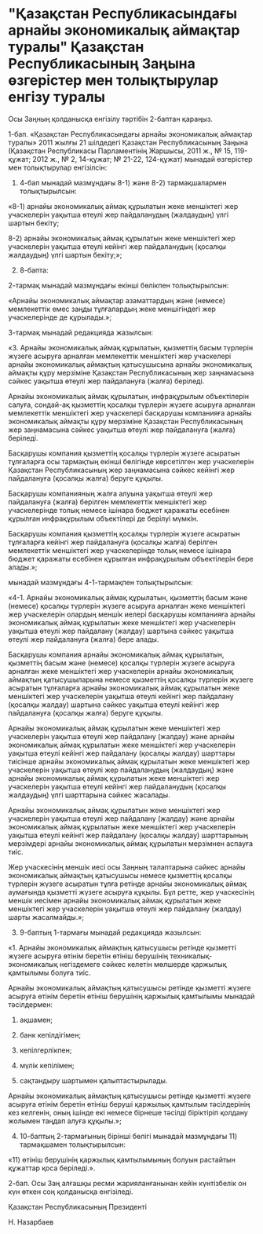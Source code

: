 # "Қазақстан Республикасындағы арнайы экономикалық аймақтар туралы" Қазақстан Республикасының Заңына өзгерістер мен толықтырулар енгізу туралы

Осы Заңның қолданысқа енгізілу тәртібін 2-баптан қараңыз.

1-бап. «Қазақстан Республикасындағы арнайы экономикалық аймақтар туралы» 2011 жылғы 21 шілдедегі Қазақстан Республикасының Заңына (Қазақстан Республикасы Парламентінің Жаршысы, 2011 ж., № 15, 119-құжат; 2012 ж., № 2, 14-құжат; № 21-22, 124-құжат) мынадай өзгерістер мен толықтырулар енгізілсін:

1) 4-бап мынадай мазмұндағы 8-1) және 8-2) тармақшалармен толықтырылсын:

«8-1) арнайы экономикалық аймақ құрылатын жеке меншіктегі жер учаскелерін уақытша өтеулі жер пайдаланудың (жалдаудың) үлгі шартын бекіту;

8-2) арнайы экономикалық аймақ құрылатын жеке меншіктегі жер учаскелерін уақытша өтеулі кейінгі жер пайдаланудың (қосалқы жалдаудың) үлгі шартын бекіту;»;

2) 8-бапта:

2-тармақ мынадай мазмұндағы екінші бөлікпен толықтырылсын:

«Арнайы экономикалық аймақтар азаматтардың және (немесе) мемлекеттік емес заңды тұлғалардың жеке меншігіндегі жер учаскелерінде де құрылады.»;

3-тармақ мынадай редакцияда жазылсын:

«3. Арнайы экономикалық аймақ құрылатын, қызметтiң басым түрлерiн жүзеге асыруға арналған мемлекеттік меншіктегі жер учаскелерi арнайы экономикалық аймақтың қатысушысына арнайы экономикалық аймақты құру мерзiмiне Қазақстан Республикасының жер заңнамасына сәйкес уақытша өтеулi жер пайдалануға (жалға) берiледi.

Арнайы экономикалық аймақ құрылатын, инфрақұрылым объектiлерiн салуға, сондай-ақ қызметтiң қосалқы түрлерiн жүзеге асыруға арналған мемлекеттік меншіктегі жер учаскелерi басқарушы компанияға арнайы экономикалық аймақты құру мерзiмiне Қазақстан Республикасының жер заңнамасына сәйкес уақытша өтеулi жер пайдалануға (жалға) берiледi.

Басқарушы компания қызметтiң қосалқы түрлерiн жүзеге асыратын тұлғаларға осы тармақтың екiншi бөлiгiнде көрсетiлген жер учаскелерiн Қазақстан Республикасының жер заңнамасына сәйкес кейiнгi жер пайдалануға (қосалқы жалға) беруге құқылы.

Басқарушы компанияның жалға алуына уақытша өтеулi жер пайдалануға (жалға) берiлген мемлекеттік меншіктегі жер учаскелерiнде толық немесе iшiнара бюджет қаражаты есебiнен құрылған инфрақұрылым объектiлерi де берiлуi мүмкiн.

Басқарушы компания қызметтiң қосалқы түрлерiн жүзеге асыратын тұлғаларға кейiнгi жер пайдалануға (қосалқы жалға) берiлген мемлекеттік меншіктегі жер учаскелерiнде толық немесе iшiнара бюджет қаражаты есебiнен құрылған инфрақұрылым объектiлерiн бере алады.»;

мынадай мазмұндағы 4-1-тармақпен толықтырылсын:

«4-1. Арнайы экономикалық аймақ құрылатын, қызметтің басым және (немесе) қосалқы түрлерін жүзеге асыруға арналған жеке меншіктегі жер учаскелерін олардың меншік иелері басқарушы компанияға арнайы экономикалық аймақ құрылатын жеке меншіктегі жер учаскелерін уақытша өтеулі жер пайдалану (жалдау) шартына сәйкес уақытша өтеулі жер пайдалануға (жалға) бере алады.

Басқарушы компания арнайы экономикалық аймақ құрылатын, қызметтің басым және (немесе) қосалқы түрлерін жүзеге асыруға арналған жеке меншіктегі жер учаскелерін арнайы экономикалық аймақтың қатысушыларына немесе қызметтің қосалқы түрлерін жүзеге асыратын тұлғаларға арнайы экономикалық аймақ құрылатын жеке меншіктегі жер учаскелерін уақытша өтеулі кейінгі жер пайдалану (қосалқы жалдау) шартына сәйкес уақытша өтеулі кейінгі жер пайдалануға (қосалқы жалға) беруге құқылы.

Арнайы экономикалық аймақ құрылатын жеке меншіктегі жер учаскелерін уақытша өтеулі жер пайдалану (жалдау) және арнайы экономикалық аймақ құрылатын жеке меншіктегі жер учаскелерін уақытша өтеулі кейінгі жер пайдалану (қосалқы жалдау) шарттары тиісінше арнайы экономикалық аймақ құрылатын жеке меншіктегі жер учаскелерін уақытша өтеулі жер пайдаланудың (жалдаудың) және арнайы экономикалық аймақ құрылатын жеке меншіктегі жер учаскелерін уақытша өтеулі кейінгі жер пайдаланудың (қосалқы жалдаудың) үлгі шарттарына сәйкес жасалады.

Арнайы экономикалық аймақ құрылатын жеке меншіктегі жер учаскелерін уақытша өтеулі жер пайдалану (жалдау) және арнайы экономикалық аймақ құрылатын жеке меншіктегі жер учаскелерін уақытша өтеулі кейінгі жер пайдалану (қосалқы жалдау) шарттарының мерзімдері арнайы экономикалық аймақ құрылатын мерзімнен аспауға тиіс.

Жер учаскесінің меншік иесі осы Заңның талаптарына сәйкес арнайы экономикалық аймақтың қатысушысы немесе қызметтің қосалқы түрлерін жүзеге асыратын тұлға ретінде арнайы экономикалық аймақ аумағында қызметті жүзеге асыруға құқылы. Бұл ретте, жер учаскесінің меншік иесімен арнайы экономикалық аймақ құрылатын жеке меншіктегі жер учаскелерін уақытша өтеулі жер пайдалану (жалдау) шарты жасалмайды.»;

3) 9-баптың 1-тармағы мынадай редакцияда жазылсын:

«1. Арнайы экономикалық аймақтың қатысушысы ретінде қызметті жүзеге асыруға өтінім беретін өтініш берушінің техникалық-экономикалық негіздемеге сәйкес келетін мөлшерде қаржылық қамтылымы болуға тиіс.

Арнайы экономикалық аймақтың қатысушысы ретінде қызметті жүзеге асыруға өтінім беретін өтініш берушінің қаржылық қамтылымы мынадай тәсілдермен:

1) ақшамен;

2) банк кепілдігімен;

3) кепілгерлікпен;

4) мүлік кепілімен;

5) сақтандыру шартымен қалыптастырылады.

Арнайы экономикалық аймақтың қатысушысы ретінде қызметті жүзеге асыруға өтінім беретін өтініш беруші қаржылық қамтылым тәсілдерінің кез келгенін, оның ішінде екі немесе бірнеше тәсілді біріктіріп қолдану жолымен таңдап алуға құқылы.»;

4) 10-баптың 2-тармағының бірінші бөлігі мынадай мазмұндағы 11) тармақшамен толықтырылсын:

«11) өтініш берушінің қаржылық қамтылымының болуын растайтын құжаттар қоса беріледі.».

2-бап. Осы Заң алғашқы ресми жарияланғанынан кейін күнтізбелік он күн өткен соң қолданысқа енгізіледі.

Қазақстан Республикасының Президенті

Н. Назарбаев

